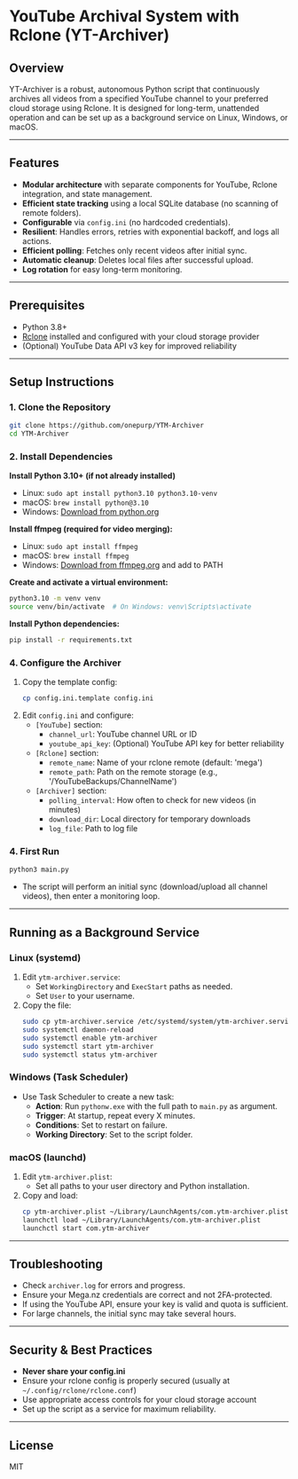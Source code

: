 # YouTube Archival System with Rclone (YT-Archiver)

## Overview
YT-Archiver is a robust, autonomous Python script that continuously archives all videos from a specified YouTube channel to your preferred cloud storage using Rclone. It is designed for long-term, unattended operation and can be set up as a background service on Linux, Windows, or macOS.

---

## Features
- **Modular architecture** with separate components for YouTube, Rclone integration, and state management.
- **Efficient state tracking** using a local SQLite database (no scanning of remote folders).
- **Configurable** via `config.ini` (no hardcoded credentials).
- **Resilient**: Handles errors, retries with exponential backoff, and logs all actions.
- **Efficient polling**: Fetches only recent videos after initial sync.
- **Automatic cleanup**: Deletes local files after successful upload.
- **Log rotation** for easy long-term monitoring.

---

## Prerequisites
- Python 3.8+
- [Rclone](https://rclone.org/) installed and configured with your cloud storage provider
- (Optional) YouTube Data API v3 key for improved reliability

---

## Setup Instructions

### 1. Clone the Repository
```sh
git clone https://github.com/onepurp/YTM-Archiver
cd YTM-Archiver
```

### 2. Install Dependencies

**Install Python 3.10+ (if not already installed)**
- Linux: `sudo apt install python3.10 python3.10-venv`
- macOS: `brew install python@3.10`
- Windows: [Download from python.org](https://www.python.org/downloads/release/python-3100/)

**Install ffmpeg (required for video merging):**
- Linux: `sudo apt install ffmpeg`
- macOS: `brew install ffmpeg`
- Windows: [Download from ffmpeg.org](https://ffmpeg.org/download.html) and add to PATH

**Create and activate a virtual environment:**
```sh
python3.10 -m venv venv
source venv/bin/activate  # On Windows: venv\Scripts\activate
```

**Install Python dependencies:**
```sh
pip install -r requirements.txt
```

### 4. Configure the Archiver
1. Copy the template config:
   ```sh
   cp config.ini.template config.ini
   ```
2. Edit `config.ini` and configure:
   - `[YouTube]` section:
     - `channel_url`: YouTube channel URL or ID
     - `youtube_api_key`: (Optional) YouTube API key for better reliability
   - `[Rclone]` section:
     - `remote_name`: Name of your rclone remote (default: 'mega')
     - `remote_path`: Path on the remote storage (e.g., '/YouTubeBackups/ChannelName')
   - `[Archiver]` section:
     - `polling_interval`: How often to check for new videos (in minutes)
     - `download_dir`: Local directory for temporary downloads
     - `log_file`: Path to log file

### 4. First Run
```sh
python3 main.py
```
- The script will perform an initial sync (download/upload all channel videos), then enter a monitoring loop.

---

## Running as a Background Service

### Linux (systemd)
1. Edit `ytm-archiver.service`:
    - Set `WorkingDirectory` and `ExecStart` paths as needed.
    - Set `User` to your username.
2. Copy the file:
    ```sh
    sudo cp ytm-archiver.service /etc/systemd/system/ytm-archiver.service
    sudo systemctl daemon-reload
    sudo systemctl enable ytm-archiver
    sudo systemctl start ytm-archiver
    sudo systemctl status ytm-archiver
    ```

### Windows (Task Scheduler)
- Use Task Scheduler to create a new task:
    - **Action**: Run `pythonw.exe` with the full path to `main.py` as argument.
    - **Trigger**: At startup, repeat every X minutes.
    - **Conditions**: Set to restart on failure.
    - **Working Directory**: Set to the script folder.

### macOS (launchd)
1. Edit `ytm-archiver.plist`:
    - Set all paths to your user directory and Python installation.
2. Copy and load:
    ```sh
    cp ytm-archiver.plist ~/Library/LaunchAgents/com.ytm-archiver.plist
    launchctl load ~/Library/LaunchAgents/com.ytm-archiver.plist
    launchctl start com.ytm-archiver
    ```

---

## Troubleshooting
- Check `archiver.log` for errors and progress.
- Ensure your Mega.nz credentials are correct and not 2FA-protected.
- If using the YouTube API, ensure your key is valid and quota is sufficient.
- For large channels, the initial sync may take several hours.

---

## Security & Best Practices
- **Never share your config.ini**
- Ensure your rclone config is properly secured (usually at `~/.config/rclone/rclone.conf`)
- Use appropriate access controls for your cloud storage account
- Set up the script as a service for maximum reliability.

---

## License
MIT
